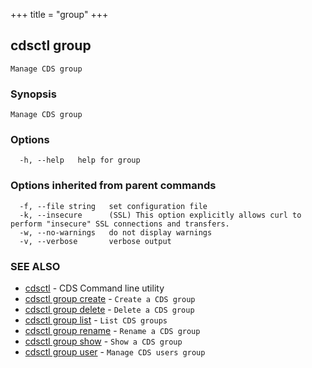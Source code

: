 +++
title = "group"
+++
## cdsctl group

`Manage CDS group`

### Synopsis

`Manage CDS group`

### Options

```
  -h, --help   help for group
```

### Options inherited from parent commands

```
  -f, --file string   set configuration file
  -k, --insecure      (SSL) This option explicitly allows curl to perform "insecure" SSL connections and transfers.
  -w, --no-warnings   do not display warnings
  -v, --verbose       verbose output
```

### SEE ALSO

* [cdsctl](/cli/cdsctl/cdsctl/)	 - CDS Command line utility
* [cdsctl group create](/cli/cdsctl/group/create/)	 - `Create a CDS group`
* [cdsctl group delete](/cli/cdsctl/group/delete/)	 - `Delete a CDS group`
* [cdsctl group list](/cli/cdsctl/group/list/)	 - `List CDS groups`
* [cdsctl group rename](/cli/cdsctl/group/rename/)	 - `Rename a CDS group`
* [cdsctl group show](/cli/cdsctl/group/show/)	 - `Show a CDS group`
* [cdsctl group user](/cli/cdsctl/group/user/)	 - `Manage CDS users group`

